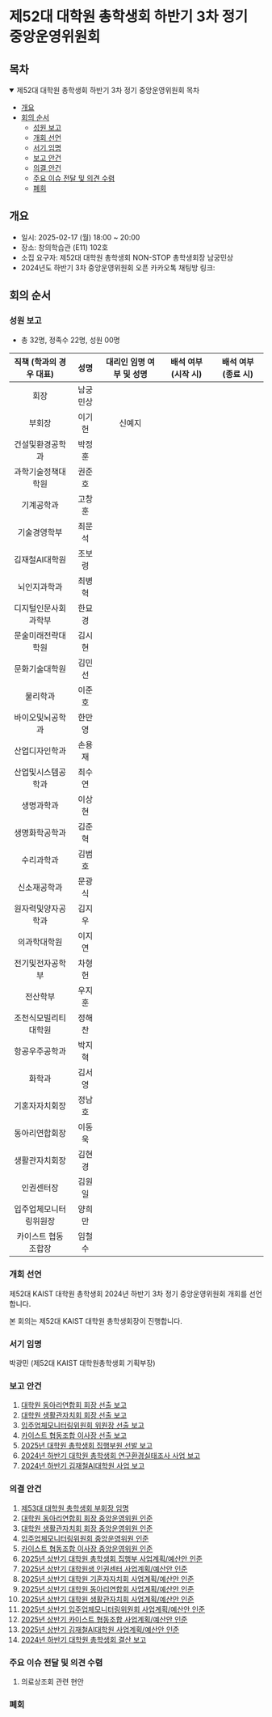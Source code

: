 제52대 대학원 총학생회 하반기 3차 정기 중앙운영위원회 
===

## 목차

<details open>
<summary>제52대 대학원 총학생회 하반기 3차 정기 중앙운영위원회 목차</summary>
  
- [개요](#개요) 
- [회의 순서](#회의-순서) 
	- [성원 보고](#성원-보고) 
	- [개회 선언](#개회-선언) 
	- [서기 임명](#서기-임명) 
	- [보고 안건](#보고-안건) 
	- [의결 안건](#의결-안건) 
	- [주요 이슈 전달 및 의견 수렴](#주요-이슈-전달-및-의견-수렴) 
	- [폐회](#폐회) 
</details>

## 개요 
- 일시: 2025-02-17 (월) 18:00 ~ 20:00
- 장소: 창의학습관 (E11) 102호 
- 소집 요구자: 제52대 대학원 총학생회 NON-STOP 총학생회장 남궁민상
- 2024년도 하반기 3차 중앙운영위원회 오픈 카카오톡 채팅방 링크: 

## 회의 순서
### 성원 보고
- 총 32명, 정족수 22명, 성원 00명

| 직책 (학과의 경우 대표) | 성명 | 대리인 임명 여부 및 성명 | 배석 여부 (시작 시) | 배석 여부 (종료 시) |
|:---:|:---:|:---:|:---:|:---:|
| 회장 | 남궁민상 |   |    |   |
| 부회장 | 이기헌 | 신예지  |    |   |
| 건설및환경공학과 | 박정훈 |   |    |   |
| 과학기술정책대학원 | 권준호 |   |    |   |
| 기계공학과 | 고창훈 |   |    |   |
| 기술경영학부 | 최문석 |   |    |   |
| 김재철AI대학원 | 조보령 |   |    |   |
| 뇌인지과학과 | 최병혁 |   |    |   |
| 디지털인문사회과학부 | 한묘경 |   |    |   |
| 문술미래전략대학원 | 김시현 |   |    |   |
| 문화기술대학원 | 김민선 |   |    |   |
| 물리학과 | 이준호 |   |    |   |
| 바이오및뇌공학과 | 한만영 |   |    |   |
| 산업디자인학과 | 손용재 |   |    |   |
| 산업및시스템공학과 | 최수연 |   |    |   |
| 생명과학과 | 이상현 |   |    |   |
| 생명화학공학과 | 김준혁 |   |    |   |
| 수리과학과 | 김범호 |   |    |   |
| 신소재공학과 | 문광식 |   |    |   |
| 원자력및양자공학과 | 김지우 |   |    |   |
| 의과학대학원 | 이지연 |   |    |   |
| 전기및전자공학부 | 차형헌 |   |    |   |
| 전산학부 | 우지훈 |   |    |   |
| 조천식모빌리티대학원 | 정해찬 |   |    |   |
| 항공우주공학과 | 박지혁 |   |    |   |
| 화학과 | 김서영 |   |    |   |
| 기혼자자치회장 | 정남호 |   |    |   |
| 동아리연합회장 | 이동욱 |   |    |   |
| 생활관자치회장 | 김현경 |   |    |   |
| 인권센터장 | 김원일 |   |    |   |
| 입주업체모니터링위원장 | 양희만 |   |    |   |
| 카이스트 협동조합장 | 임철수 |   |    |   |

### 개회 선언
제52대 KAIST 대학원 총학생회 2024년 하반기 3차 정기 중앙운영위원회 개회를 선언합니다. 

본 회의는 제52대 KAIST 대학원 총학생회장이 진행합니다.

### 서기 임명
박광민 (제52대 KAIST 대학원총학생회 기획부장)

### 보고 안건
1. [대학원 동아리연합회 회장 선출 보고](보고안건/동연_선출보고.md)
2. [대학원 생활관자치회 회장 선출 보고](보고안건/생자회_선출보고.md)
3. [입주업체모니터링위원회 위원장 선출 보고](보고안건/입모위_선출보고.md)
4. [카이스트 협동조합 이사장 선출 보고](보고안건/협동조합_선출보고.md)
5. [2025년 대학원 총학생회 집행부원 선발 보고](보고안건/원총_집행부.md)
6. [2024년 하반기 대학원 총학생회 연구환경실태조사 사업 보고](보고안건/원총_연환실.md)
7. [2024년 하반기 김재철AI대학원 사업 보고](보고안건/AI_사업보고.md)

### 의결 안건
1. [제53대 대학원 총학생회 부회장 임명](의결안건/원총/원총_부회장.md)
2. [대학원 동아리연합회 회장 중앙운영위원 인준](의결안건/동연/동연_중운위원.md) 
3. [대학원 생활관자치회 회장 중앙운영위원 인준](의결안건/생자회/생자회_중운위원.md)
4. [입주업체모니터링위원회 중앙운영위원 인준](의결안건/입모위/입모위_중운위원.md)
5. [카이스트 협동조합 이사장 중앙운영위원 인준](의결안건/협동조합/협동조합_중운위원.md)
6. [2025년 상반기 대학원 총학생회 집행부 사업계획/예산안 인준](의결안건/원총/원총_사업계획.md)
7. [2025년 상반기 대학원생 인권센터 사업계획/예산안 인준](의결안건/인권센터/인권센터_사업계획.md) 
8. [2025년 상반기 대학원 기혼자자치회 사업계획/예산안 인준](의결안건/기자회/기자회_사업계획.md) 
9. [2025년 상반기 대학원 동아리연합회 사업계획/예산안 인준](의결안건/동연/동연_사업계획.md) 
10. [2025년 상반기 대학원 생활관자치회 사업계획/예산안 인준](의결안건/생자회/생자회_사업계획.md)
11. [2025년 상반기 입주업체모니터링위원회 사업계획/예산안 인준](의결안건/입모위/입모위_사업계획.md)
12. [2025년 상반기 카이스트 협동조합 사업계획/예산안 인준](의결안건/협동조합/협동조합_사업계획.md)
13. [2025년 상반기 김재철AI대학원 사업계획/예산안 인준](의결안건/AI/AI_사업계획.md)
14. [2024년 하반기 대학원 총학생회 결산 보고](의결안건/하반기총학생회결산.md)

### 주요 이슈 전달 및 의견 수렴
1. 의료상조회 관련 현안

### 폐회

